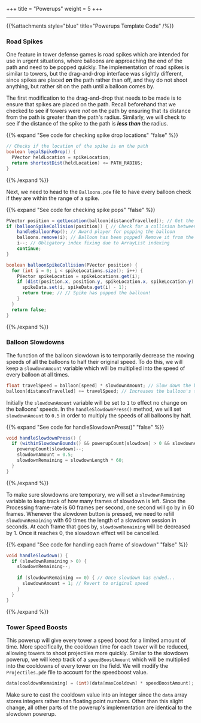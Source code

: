 +++
title = "Powerups"
weight = 5
+++

---

{{%attachments style="blue" title="Powerups Template Code" /%}}

### Road Spikes
One feature in tower defense games is road spikes which are intended for use in urgent situations, where balloons are approaching the end of the path and need to be popped quickly. The implementation of road spikes is similar to towers, but the drag-and-drop interface was slightly different, since spikes are placed ***on*** the path rather than off, and they do not shoot anything, but rather sit on the path until a balloon comes by.

The first modification to the drag-and-drop that needs to be made is to ensure that spikes are placed on the path. Recall beforehand that we checked to see if towers were *not* on the path by ensuring that its distance from the path is greater than the path's radius. Similarly, we will check to see if the distance of the spike to the path is ***less than*** the radius.

{{% expand "See code for checking spike drop locations" "false" %}}
```java
// Checks if the location of the spike is on the path
boolean legalSpikeDrop() {
  PVector heldLocation = spikeLocation;
  return shortestDist(heldLocation) <= PATH_RADIUS;
}
```
{{% /expand %}}

Next, we need to head to the `Balloons.pde` file to have every balloon check if they are within the range of a spike. 

{{% expand "See code for checking spike pops" "false" %}}
```java
PVector position = getLocation(balloon[distanceTravelled]); // Get the current location of the balloon
if (balloonSpikeCollision(position)) { // Check for a collision between the balloon and any spike
    handleBalloonPop(); // Award player for popping the balloon
    balloons.remove(i); // Balloon has been popped! Remove it from the list
    i--; // Obligatory index fixing due to ArrayList indexing
    continue;
}

boolean balloonSpikeCollision(PVector position) {
  for (int i = 0; i < spikeLocations.size(); i++) {
    PVector spikeLocation = spikeLocations.get(i);
    if (dist(position.x, position.y, spikeLocation.x, spikeLocation.y) <= PATH_RADIUS) { // See if there is a collision between the spike and the balloon
      spikeData.set(i, spikeData.get(i) - 1);
      return true; // // Spike has popped the balloon!
    }
  }
  return false;
}
```
{{% /expand %}}

### Balloon Slowdowns
The function of the balloon slowdown is to temporarily decrease the moving speeds of all the balloons to half their original speed. To do this, we will keep a `slowdownAmount` variable which will be multiplied into the speed of every balloon at all times.

```java
float travelSpeed = balloon[speed] * slowdownAmount; // Slow down the balloon if the slowdown powerup is engaged
balloon[distanceTravelled] += travelSpeed; // Increases the balloon's total steps by the speed
```

Initially the `slowdownAmount` variable will be set to `1` to effect no change on the balloons' speeds. In the `handleSlowdownPress()` method, we will set `slowdownAmount` to `0.5` in order to multiply the speeds of all balloons by half.

{{% expand "See code for handleSlowdownPress()" "false" %}}
```java
void handleSlowdownPress() {
  if (withinSlowdownBounds() && powerupCount[slowdown] > 0 && slowdownAmount == 1) {
    powerupCount[slowdown]--;
    slowdownAmount = 0.5;
    slowdownRemaining = slowdownLength * 60;
  }
}
```
{{% /expand %}}

To make sure slowdowns are temporary, we will set a `slowdownRemaining` variable to keep track of how many frames of slowdown is left. Since the Processing frame-rate is 60 frames per second, one second will go by in 60 frames. Whenever the slowdown button is pressed, we need to refill `slowdownRemaining` with 60 times the length of a slowdown session in seconds. At each frame that goes by, `slowdownRemaining` will be decreased by 1. Once it reaches 0, the slowdown effect will be cancelled.

{{% expand "See code for handling each frame of slowdown" "false" %}}
```java
void handleSlowdown() {
  if (slowdownRemaining > 0) {
    slowdownRemaining--;
    
    if (slowdownRemaining == 0) { // Once slowdown has ended...
      slowdownAmount = 1; // Revert to original speed
    }
  }
}
```
{{% /expand %}}

### Tower Speed Boosts
This powerup will give every tower a speed boost for a limited amount of time. More specifically, the cooldown time for each tower will be reduced, allowing towers to shoot projectiles more quickly. Similar to the slowdown powerup, we will keep track of a `speedBoostAmount` which will be multiplied into the cooldowns of every tower on the field. We will modify the `Projectiles.pde` file to account for the speedboost value.

```java
data[cooldownRemaining] = (int)(data[maxCooldown] * speedBoostAmount); // Resets the cooldown accounting for the speedBoostAmount factor.
```

Make sure to cast the cooldown value into an integer since the `data` array stores integers rather than floating point numbers. Other than this slight change, all other parts of the powerup's implementation are identical to the slowdown powerup.
